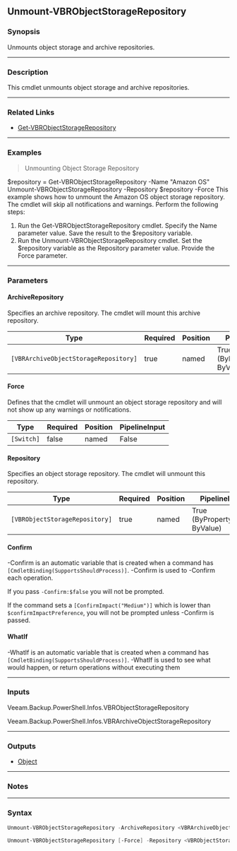Unmount-VBRObjectStorageRepository
----------------------------------

### Synopsis
Unmounts object storage and archive repositories.

---

### Description

This cmdlet unmounts object storage and archive repositories.

---

### Related Links
* [Get-VBRObjectStorageRepository](Get-VBRObjectStorageRepository)

---

### Examples
> Unmounting Object Storage Repository

$repository = Get-VBRObjectStorageRepository -Name "Amazon OS"
Unmount-VBRObjectStorageRepository -Repository $repository -Force
This example shows how to unmount the Amazon OS object storage repository. The cmdlet will skip all notifications and warnings.
Perform the following steps:
1. Run the Get-VBRObjectStorageRepository cmdlet. Specify the Name parameter value. Save the result to the $repository variable.
2. Run the Unmount-VBRObjectStorageRepository cmdlet. Set the $repository variable as the Repository parameter value. Provide the Force parameter.

---

### Parameters
#### **ArchiveRepository**
Specifies an archive repository. The cmdlet will mount this archive repository.

|Type                                 |Required|Position|PipelineInput                 |
|-------------------------------------|--------|--------|------------------------------|
|`[VBRArchiveObjectStorageRepository]`|true    |named   |True (ByPropertyName, ByValue)|

#### **Force**
Defines that the cmdlet will unmount an object storage repository and will not show up any warnings or notifications.

|Type      |Required|Position|PipelineInput|
|----------|--------|--------|-------------|
|`[Switch]`|false   |named   |False        |

#### **Repository**
Specifies an object storage repository. The cmdlet will unmount this repository.

|Type                          |Required|Position|PipelineInput                 |
|------------------------------|--------|--------|------------------------------|
|`[VBRObjectStorageRepository]`|true    |named   |True (ByPropertyName, ByValue)|

#### **Confirm**
-Confirm is an automatic variable that is created when a command has ```[CmdletBinding(SupportsShouldProcess)]```.
-Confirm is used to -Confirm each operation.

If you pass ```-Confirm:$false``` you will not be prompted.

If the command sets a ```[ConfirmImpact("Medium")]``` which is lower than ```$confirmImpactPreference```, you will not be prompted unless -Confirm is passed.

#### **WhatIf**
-WhatIf is an automatic variable that is created when a command has ```[CmdletBinding(SupportsShouldProcess)]```.
-WhatIf is used to see what would happen, or return operations without executing them

---

### Inputs
Veeam.Backup.PowerShell.Infos.VBRObjectStorageRepository

Veeam.Backup.PowerShell.Infos.VBRArchiveObjectStorageRepository

---

### Outputs
* [Object](https://learn.microsoft.com/en-us/dotnet/api/System.Object)

---

### Notes

---

### Syntax
```PowerShell
Unmount-VBRObjectStorageRepository -ArchiveRepository <VBRArchiveObjectStorageRepository> [-Force] [-Confirm] [-WhatIf] [<CommonParameters>]
```
```PowerShell
Unmount-VBRObjectStorageRepository [-Force] -Repository <VBRObjectStorageRepository> [-Confirm] [-WhatIf] [<CommonParameters>]
```

